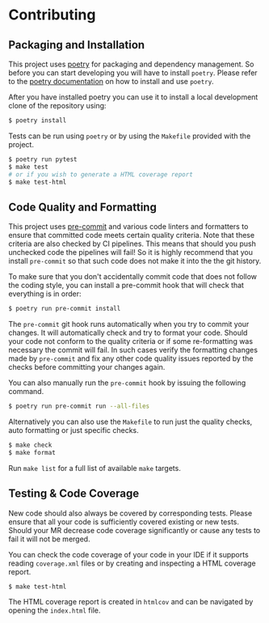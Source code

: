 # Contributing

## Packaging and Installation

This project uses [poetry](https://python-poetry.org/) for packaging and dependency management.
So before you can start developing you will have to install `poetry`.
Please refer to the [poetry documentation](https://python-poetry.org/docs/#introduction) on how to install
and use `poetry`.

After you have installed poetry you can use it to install a local development clone of the repository using:

```bash
$ poetry install
```

Tests can be run using `poetry` or by using the `Makefile` provided with the project.

```bash
$ poetry run pytest
$ make test
# or if you wish to generate a HTML coverage report
$ make test-html
```

## Code Quality and Formatting

This project uses [pre-commit](https://pre-commit.com/) and various code linters and formatters to
ensure that committed code meets certain quality criteria. Note that these criteria are also checked
by CI pipelines. This means that should you push unchecked code the pipelines will fail!
So it is highly recommend that you install `pre-commit` so that such code does not make it into the the git history.

To make sure that you don't accidentally commit code that does not follow the coding style, you can
install a pre-commit hook that will check that everything is in order:

```bash
$ poetry run pre-commit install
```

The `pre-commit` git hook runs automatically when you try to commit your changes. It will automatically check
and try to format your code. Should your code not conform to the quality criteria or if some re-formatting was
necessary the commit will fail. In such cases verify the formatting changes made by `pre-commit` and fix any other
code quality issues reported by the checks before committing your changes again.

You can also manually run the `pre-commit` hook by issuing the following command.

```bash
$ poetry run pre-commit run --all-files
```

Alternatively you can also use the `Makefile` to run just the quality checks, auto formatting or just specific checks.

```bash
$ make check
$ make format
```

Run `make list` for a full list of available `make` targets.

## Testing & Code Coverage

New code should also always be covered by corresponding tests. Please ensure that all your code is sufficiently covered
existing or new tests. Should your MR decrease code coverage significantly or cause any tests to fail it
will not be merged.

You can check the code coverage of your code in your IDE if it supports reading `coverage.xml` files or
by creating and inspecting a HTML coverage report.

```bash
$ make test-html
```

The HTML coverage report is created in `htmlcov` and can be navigated by opening the `index.html` file.
